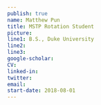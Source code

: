 ```yaml
---
publish: true
name: Matthew Pun
title: MSTP Rotation Student
picture: 
line1: B.S., Duke University
line2: 
line3: 
google-scholar: 
CV:
linked-in: 
twitter:
email:
start-date: 2018-08-01
---
```


